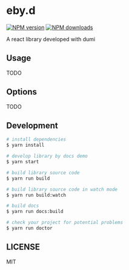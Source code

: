 # eby.d

[![NPM version](https://img.shields.io/npm/v/eby.d.svg?style=flat)](https://npmjs.org/package/eby.d)
[![NPM downloads](http://img.shields.io/npm/dm/eby.d.svg?style=flat)](https://npmjs.org/package/eby.d)

A react library developed with dumi

## Usage

TODO

## Options

TODO

## Development

```bash
# install dependencies
$ yarn install

# develop library by docs demo
$ yarn start

# build library source code
$ yarn run build

# build library source code in watch mode
$ yarn run build:watch

# build docs
$ yarn run docs:build

# check your project for potential problems
$ yarn run doctor
```

## LICENSE

MIT

